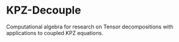 # KPZ-Decouple
Computational algebra for research on Tensor decompositions with applications to coupled KPZ equations. 
